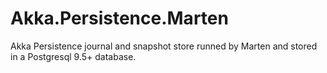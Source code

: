# Akka.Persistence.Marten
Akka Persistence journal and snapshot store runned by Marten and stored in a Postgresql 9.5+ database.
